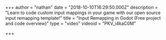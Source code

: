 +++
author = "nathan"
date = "2018-10-10T16:29:50.000Z"
description = "Learn to code custom input mappings in your game with our open source input remapping template!"
title = "Input Remapping in Godot (Free project and code overview)"
type = "video"
videoid = "PKV_i4kaC0M"

+++

